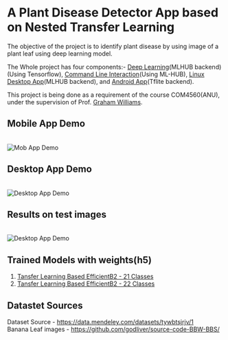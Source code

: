 # A Plant Disease Detector App based on Nested Transfer Learning
The objective of the project is to identify plant disease by using image of a plant leaf using deep learning model.

The Whole project has four components:- <a href = "https://github.com/spsaswat/plantdis/tree/main/ipynb">Deep Learning</a>(MLHUB backend)(Using Tensorflow), <a href = "https://github.com/spsaswat/plantdis/tree/main/mlhub">Command Line Interaction</a>(Using ML-HUB), <a href = "https://github.com/spsaswat/plantdis/tree/main/plantdis_flutter">Linux Desktop App</a>(MLHUB backend), and <a href = "https://github.com/spsaswat/plantdis/tree/main/plantdis_mob">Android App</a>(Tflite backend).

This project is being done as a requirement of the course COM4560(ANU), under the supervision of Prof. <a href = "https://cecs.anu.edu.au/people/graham-williams">Graham Williams</a>.

## Mobile App Demo
<br><img src="https://github.com/spsaswat/plantdis/blob/main/op_m_readme/tomato_lb_fin.gif" alt="Mob App Demo">

## Desktop App Demo
<br><img src="https://github.com/spsaswat/plantdis/blob/main/op_m_readme/DestopApp_connector.jpg" alt="Desktop App Demo">

## Results on test images

<br><img src="https://github.com/spsaswat/plantdis/blob/main/op_m_readme/test_img_22_eff_or.jpg" alt="Desktop App Demo">

## Trained Models with weights(h5)
1) <a href = "https://drive.google.com/file/d/11nEATbNc65LhLRJx1TvST9V9dh_ZG59j/view?usp=sharing">Tansfer Learning Based EfficientB2 - 21 Classes</a>
2) <a href = "[https://github.com/spsaswat/plantdis/tree/main/ipynb](https://drive.google.com/file/d/1mAxgMNJZ2c_5c16YdAaQWZ5H06BuBAF9/view?usp=sharing)">Tansfer Learning Based EfficientB2 - 22 Classes</a>

## Datastet Sources
Dataset Source - https://data.mendeley.com/datasets/tywbtsjrjv/1
<br>Banana Leaf images - https://github.com/godliver/source-code-BBW-BBS/
